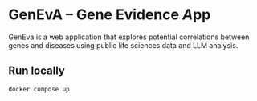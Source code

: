 # GenEvA – **Gen**e **Ev**idence *A*pp

GenEva is a web application that explores potential correlations between genes and diseases using public life sciences data and LLM analysis.  

## Run locally

```bash
docker compose up
```